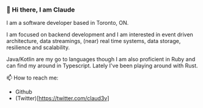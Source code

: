 ### 👋  Hi there, I am Claude 

I am a software developer based in Toronto, ON. 

I am focused on backend development and I am interested in event driven architecture, data streamings, (near) real time systems, data storage, resilience and scalability. 

Java/Kotlin are my go to languages though I am also proficient in Ruby and can find my around in Typescript. Lately I've been playing around with Rust.  

📫 How to reach me:
- Github 
- (Twitter)[https://twitter.com/claud3v] 

<!--
**claud3v/claud3v** is a ✨ _special_ ✨ repository because its `README.md` (this file) appears on your GitHub profile.

Here are some ideas to get you started:

- 🔭 I’m currently working on ...
- 🌱 I’m currently learning ...
- 👯 I’m looking to collaborate on ...
- 🤔 I’m looking for help with ...
- 💬 Ask me about ...
- 📫 How to reach me: ...
- 😄 Pronouns: ...
- ⚡ Fun fact: ...
-->
